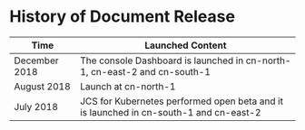 
#  History of Document Release

| Time | Launched Content |
| --- | --- |
| December 2018    |  The console Dashboard is launched in cn-north-1, cn-east-2 and cn-south-1   |
| August 2018 | Launch at cn-north-1 |
| July 2018 | JCS for Kubernetes performed open beta and it is launched in cn-south-1 and cn-east-2 |
